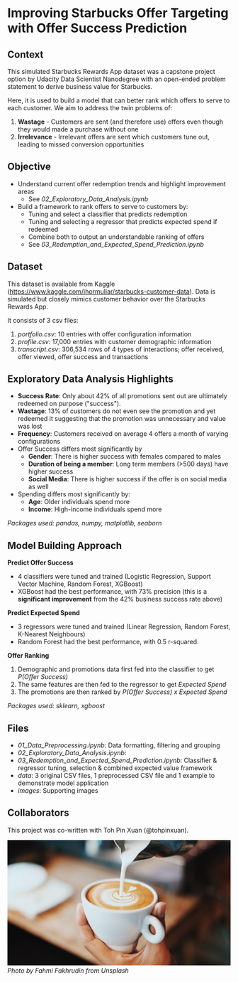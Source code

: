 # Improving Starbucks Offer Targeting with Offer Success Prediction



## Context
This simulated Starbucks Rewards App dataset was a capstone project option by Udacity Data Scientist Nanodegree with an open-ended problem statement to derive business value for Starbucks. 

Here, it is used to build a model that can better rank which offers to serve to each customer. We aim to address the twin problems of:

1. <b>Wastage</b> - Customers are sent (and therefore use) offers even though they would made a purchase without one
2. <b>Irrelevance</b> - Irrelevant offers are sent which customers tune out, leading to missed conversion opportunities


## Objective
- Understand current offer redemption trends and highlight improvement areas
    - See *02_Exploratory_Data_Analysis.ipynb*
- Build a framework to rank offers to serve to customers by:
    - Tuning and select a classifier that predicts redemption
    - Tuning and selecting a regressor that predicts expected spend if redeemed 
    - Combine both to output an understandable ranking of offers
    - See *03_Redemption_and_Expected_Spend_Prediction.ipynb*


## Dataset
This dataset is available from Kaggle (https://www.kaggle.com/ihormuliar/starbucks-customer-data). Data is simulated but closely mimics customer behavior over the Starbucks Rewards App. 

It consists of 3 csv files:

1. *portfolio.csv*: 10 entries with offer configuration information
2. *profile.csv*: 17,000 entries with customer demographic information
3. *transcript.csv*: 306,534 rows of 4 types of interactions; offer received, offer viewed, offer success and transactions

## Exploratory Data Analysis Highlights
- <b>Success Rate</b>: Only about 42% of all promotions sent out are ultimately redeemed on purpose ("success").
- <b>Wastage</b>: 13% of customers do not even see the promotion and yet redeemed it suggesting that the promotion was unnecessary and value was lost
- <b>Frequency</b>: Customers received on average 4 offers a month of varying configurations
- Offer Success differs most significantly by
    - <b>Gender</b>: There is higher success with females compared to males
    - <b>Duration of being a member</b>: Long term members (>500 days) have higher success
    - <b>Social Media</b>: There is higher success if the offer is on social media as well
- Spending differs most significantly by:
    - <b>Age</b>: Older individuals spend more
    - <b>Income</b>: High-income individuals spend more

*Packages used: pandas, numpy, matplotlib, seaborn*

## Model Building Approach

<b>Predict Offer Success</b>
- 4 classifiers were tuned and trained (Logistic Regression, Support Vector Machine, Random Forest, XGBoost)
- XGBoost had the best performance, with 73% precision (this is a <b>significant improvement</b> from the 42% business success rate above)

<b>Predict Expected Spend</b>
- 3 regressors were tuned and trained (Linear Regression, Random Forest, K-Nearest Neighbours)
- Random Forest had the best performance, with 0.5 r-squared.

<b>Offer Ranking</b>
1. Demographic and promotions data first fed into the classifier to get *P(Offer Success)*
2. The same features are then fed to the regressor to get *Expected Spend*
3. The promotions are then ranked by *P(Offer Success) x Expected Spend*

*Packages used: sklearn, xgboost*

## Files
- *01_Data_Preprocessing.ipynb*: Data formatting, filtering and grouping
- *02_Exploratory_Data_Analysis.ipynb*: 
- *03_Redemption_and_Expected_Spend_Prediction.ipynb*: Classifier & regressor tuning, selection & combined expected value framework
- *data*: 3 original CSV files, 1 preprocessed CSV file and 1 example to demonstrate model application
- *images*: Supporting images

## Collaborators

This project was co-written with Toh Pin Xuan (@tohpinxuan).

![](./images/coffee.jpg)
*Photo by Fahmi Fakhrudin from Unsplash*
